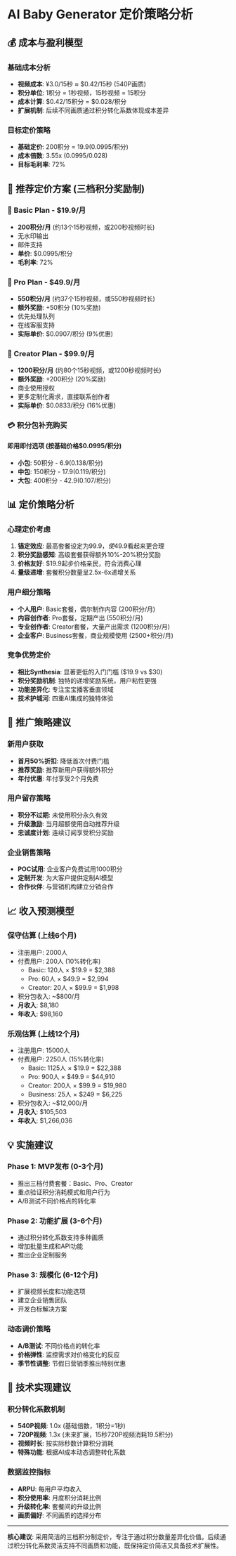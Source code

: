 # AI Baby Generator 定价策略分析

## 💰 成本与盈利模型

### 基础成本分析
- **视频成本**: ¥3.0/15秒 ≈ $0.42/15秒 (540P画质)
- **积分单位**: 1积分 = 1秒视频，15秒视频 = 15积分
- **成本计算**: $0.42/15积分 = $0.028/积分
- **扩展机制**: 后续不同画质通过积分转化系数体现成本差异

### 目标定价策略
- **基础定价**: 200积分 = $19.9 ($0.0995/积分)
- **成本倍数**: 3.55x ($0.0995/$0.028)
- **目标毛利率**: 72%

## 🎯 推荐定价方案 (三档积分奖励制)

### 💼 Basic Plan - $19.9/月
- **200积分/月** (约13个15秒视频，或200秒视频时长)
- 无水印输出
- 邮件支持
- **单价**: $0.0995/积分
- **毛利率**: 72%

### 🚀 Pro Plan - $49.9/月  
- **550积分/月** (约37个15秒视频，或550秒视频时长)
- **额外奖励**: +50积分 (10%奖励)
- 优先处理队列
- 在线客服支持
- **实际单价**: $0.0907/积分 (9%优惠)

### 👑 Creator Plan - $99.9/月
- **1200积分/月** (约80个15秒视频，或1200秒视频时长)
- **额外奖励**: +200积分 (20%奖励)
- 商业使用授权
- 更多定制化需求，直接联系创作者
- **实际单价**: $0.0833/积分 (16%优惠)

### 💳 积分包补充购买

#### 即用即付选项 (按基础价格$0.0995/积分)
- **小包**: 50积分 - $6.9 ($0.138/积分)
- **中包**: 150积分 - $17.9 ($0.119/积分)
- **大包**: 400积分 - $42.9 ($0.107/积分)



## 📊 定价策略分析

### 心理定价考虑
1. **锚定效应**: 最高套餐设定为$99.9，使$49.9看起来更合理
2. **积分奖励感知**: 高级套餐获得额外10%-20%积分奖励
3. **价格友好**: $19.9起步价格亲民，符合消费心理
4. **量级递增**: 套餐积分数量呈2.5x-6x递增关系

### 用户细分策略
- **个人用户**: Basic套餐，偶尔制作内容 (200积分/月)
- **内容创作者**: Pro套餐，定期产出 (550积分/月)
- **专业创作者**: Creator套餐，大量产出需求 (1200积分/月)
- **企业客户**: Business套餐，商业规模使用 (2500+积分/月)

### 竞争优势定价
- **相比Synthesia**: 显著更低的入门门槛 ($19.9 vs $30)
- **积分奖励机制**: 独特的递增奖励系统，用户粘性更强
- **功能差异化**: 专注宝宝播客垂直领域
- **技术护城河**: 四重AI集成的独特体验

## 🚀 推广策略建议

### 新用户获取
- **首月50%折扣**: 降低首次付费门槛
- **推荐奖励**: 推荐新用户获得额外积分
- **年付优惠**: 年付享受2个月免费

### 用户留存策略
- **积分不过期**: 未使用积分永久有效
- **升级激励**: 当月超额使用自动推荐升级
- **忠诚度计划**: 连续订阅享受积分奖励

### 企业销售策略
- **POC试用**: 企业客户免费试用1000积分
- **定制开发**: 为大客户提供定制AI模型
- **合作伙伴**: 与营销机构建立分销合作

## 📈 收入预测模型

### 保守估算 (上线6个月)
- 注册用户: 2000人
- 付费用户: 200人 (10%转化率)
  - Basic: 120人 × $19.9 = $2,388
  - Pro: 60人 × $49.9 = $2,994  
  - Creator: 20人 × $99.9 = $1,998
- 积分包收入: ~$800/月
- **月收入**: $8,180
- **年收入**: $98,160

### 乐观估算 (上线12个月)
- 注册用户: 15000人
- 付费用户: 2250人 (15%转化率)
  - Basic: 1125人 × $19.9 = $22,388
  - Pro: 900人 × $49.9 = $44,910
  - Creator: 200人 × $99.9 = $19,980
  - Business: 25人 × $249 = $6,225
- 积分包收入: ~$12,000/月
- **月收入**: $105,503
- **年收入**: $1,266,036

## 💡 实施建议

### Phase 1: MVP发布 (0-3个月)
- 推出三档付费套餐：Basic、Pro、Creator
- 重点验证积分消耗模式和用户行为
- A/B测试不同价格点的转化率

### Phase 2: 功能扩展 (3-6个月)  
- 通过积分转化系数支持多种画质
- 增加批量生成和API功能
- 推出企业定制服务

### Phase 3: 规模化 (6-12个月)
- 扩展视频长度和功能选项
- 建立企业销售团队
- 开发白标解决方案

### 动态调价策略
- **A/B测试**: 不同价格点的转化率
- **价格弹性**: 监控需求对价格变化的反应
- **季节性调整**: 节假日营销季推出特别优惠

## 🔧 技术实现建议

### 积分转化系数机制
- **540P视频**: 1.0x (基础倍数，1积分=1秒)
- **720P视频**: 1.3x (未来扩展，15秒720P视频消耗19.5积分)
- **视频时长**: 按实际秒数计算积分消耗
- **特殊功能**: 根据AI成本动态调整转化系数

### 数据监控指标
- **ARPU**: 每用户平均收入
- **积分使用率**: 月度积分消耗比例
- **升级转化率**: 套餐间的升级比例
- **画质偏好**: 不同画质的选择分布

---

**核心建议**: 采用简洁的三档积分制定价，专注于通过积分数量差异化价值。后续通过积分转化系数灵活支持不同画质和功能，既保持定价简洁又具备技术扩展性。 